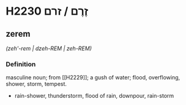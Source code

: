 # H2230 זֶרֶם / זרם

## zerem

_(zeh'-rem | dzeh-REM | zeh-REM)_

### Definition

masculine noun; from [[H2229]]; a gush of water; flood, overflowing, shower, storm, tempest.

- rain-shower, thunderstorm, flood of rain, downpour, rain-storm
